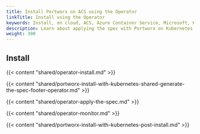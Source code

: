 ```yaml
---
title: Install Portworx on ACS using the Operator
linkTitle: Install using the Operator
keywords: Install, on cloud, ACS, Azure Container Service, Microsoft, Kubernetes, k8s
description: Learn about applying the spec with Portworx on Kubernetes with ACS.
weight: 300
---
```


## Install

{{< content "shared/operator-install.md" >}}

{{< content "shared/portworx-install-with-kubernetes-shared-generate-the-spec-footer-operator.md" >}}

{{< content "shared/operator-apply-the-spec.md" >}}

{{< content "shared/operator-monitor.md" >}}

{{< content "shared/portworx-install-with-kubernetes-post-install.md" >}}
